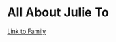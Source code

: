 # All About Julie To
[Link to Family](https://github.com/julieto1/Midterm-Project-SP23/blob/df5a1da251c2abafe491fba634928b0a355cb81e/Family)
